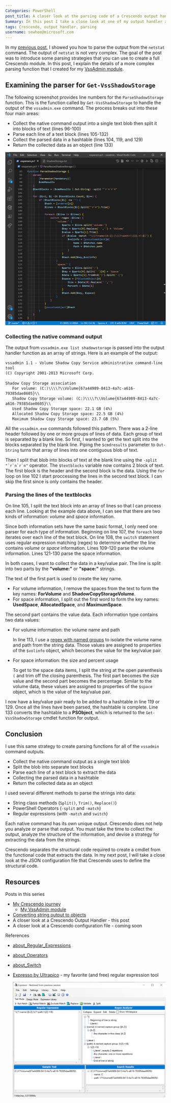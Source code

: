 ```yaml
---
Categories: PowerShell
post_title: A closer look at the parsing code of a Crescendo output handler
Summary: In this post I take a close look at one of my output handler and talk about the different parsing methods I used.
tags: Crescendo, output handler, parsing
username: sewhee@microsoft.com
---
```

In my [previous post][2], I showed you how to parse the output from the `netstat` command. The
output of `netstat` is not very complex. The goal of the post was to introduce some parsing
strategies that you can use to create a full Crescendo module. In this post, I explain the details
of a more complex parsing function that I created for my [VssAdmin module][7].

## Examining the parser for `Get-VssShadowStorage`

The following screenshot provides line numbers for the `ParseShadowStorage` function. This is the
function called by `Get-VssShadowStorage` to handle the output of the `vssadmin.exe` command. The
process breaks out into these four main areas:

- Collect the native command output into a single text blob then split it into blocks of text (lines
  96-100)
- Parse each line of a text block (lines 105-132)
- Collect the parsed data in a hashtable (lines 104, 119, and 129)
- Return the collected data as an object (line 133)

![ParseShadowStorage function](crescendo-parser.png)

### Collecting the native command output

The output from `vssadmin.exe list shadowstorage` is passed into the output handler function as an
array of strings. Here is an example of the output:

```
vssadmin 1.1 - Volume Shadow Copy Service administrative command-line tool
(C) Copyright 2001-2013 Microsoft Corp.

Shadow Copy Storage association
   For volume: (C:)\\\\?\\Volume{67a44989-8413-4a7c-a616-79385dae8605}\\
   Shadow Copy Storage volume: (C:)\\\\?\\Volume{67a44989-8413-4a7c-a616-79385dae8605}\\
   Used Shadow Copy Storage space: 22.1 GB (4%)
   Allocated Shadow Copy Storage space: 22.5 GB (4%)
   Maximum Shadow Copy Storage space: 23.7 GB (5%)
```

All the `vssadmin.exe` commands followed this pattern. There was a 2-line header followed by one or
more groups of lines of data. Each group of text is separated by a blank line. So first, I wanted to
get the text split into the blocks separated by the blank line. Piping the `$cmdresults` parameter
to `Out-String` turns that array of lines into one contiguous blob of text.

Then I split that blob into blocks of text at the blank line using the ``-split "`r`n`r`n"``
operator. The `$textblocks` variable now contains 2 block of text. The first block is the header and
the second block is the data. Using the `for` loop on line 102 I start proccessing the lines in the
second text block. I can skip the first since is only contains the header.

### Parsing the lines of the textblocks

On line 105, I split the text block into an array of lines so that I can process each line. Looking
at the example data above, I can see that there are two kinds of information: _volume_ and _space_
information.

Since both information sets have the same basic format, I only need one parser for each type of
information. Beginning on line 107, the `foreach` loop iterates over each line of the text block. On
line 108, the `switch` statement uses regular expression matching (regex) to determine whether the
line contains _volume_ or _space_ information. Lines 109-120 parse the volume information. Lines
121-130 parse the space information.

In both cases, I want to collect the data in a key/value pair. The line is split into two parts
by the **"volume:"** or **"space:"** strings.

The text of the first part is used to create the key name.

- For volume information, I remove the spaces from the text to form the key names: **ForVolume** and
  **ShadowCopyStorageVolume**.
- For space information, I split out the first word to form the key names: **UsedSpace**,
  **AllocatedSpace**, and **MaximumSpace**.

The second part contains the value data. Each information type contains two data values:

- For volume information: the volume name and path

  In line 113, I use a [regex with named groups](#expresso) to isolate the volume name and path from
  the string data. Those values are assigned to properties of the `$volinfo` object, which becomes
  the value for the key/value pair.

- For space information: the size and percent usage

  To get to the space data items, I split the string at the open parenthesis `(` and trim off the
  closing parenthesis. The first part becomes the size value and the second part becomes the
  percentage. Similar to the volume data, these values are assigned to properties of the `$space`
  object, which is the value of the key/value pair.

I now have a key/value pair ready to be added to a hashtable in line 119 or 129. Once all the lines
have been parsed, the hashtable is complete. Line 133 converts the hashtable to a **PSObject**,
which is returned to the `Get-VssShadowStorage` cmdlet function for output.

## Conclusion

I use this same strategy to create parsing functions for all of the `vssadmin` command outputs.

- Collect the native command output as a single text blob
- Split the blob into separate text blocks
- Parse each line of a text block to extract the data
- Collecting the parsed data in a hashtable
- Return the collected data as an object

I used several different methods to parse the strings into data:

- String class methods (`Split()`, `Trim()`, `Replace()`)
- PowerShell Operators (`-split` and `-match`)
- Regular expressions (with `-match` and `switch`)

Each native command has its own unique output. Crescendo does not help you analyze or parse that
output. You must take the time to collect the output, analyze the structure of the information, and
devise a strategy for extracting the data from the strings.

Crescendo separates the structural code required to create a cmdlet from the functional code that
extracts the data. In my next post, I will take a close look at the JSON configuration file that
Crescendo uses to define the structural code.

## Resources

Posts in this series

- [My Crescendo journey][1]
  - [My VssAdmin module][7]
- [Converting string output to objects][2]
- A closer look at a Crescendo Output Handler - this post
- A closer look at a Crescendo configuration file - coming soon

References

- [about_Regular_Expressions][3]
- [about_Operators][4]
- [about_Switch][5]
- [Expresso by Ultrapico][6] - my favorite (and free) regular expression tool

  <a id='expresso'>![expresso](Expresso.png)</a>

<!-- link reference -->
[1]: https://devblogs.microsoft.com/powershell-community/my-crescendo-journey/
[2]: https://devblogs.microsoft.com/powershell-community/converting-string-output-to-objects/
[3]: https://docs.microsoft.com/powershell/module/microsoft.powershell.core/about/about_regular_expressions
[4]: https://docs.microsoft.com/powershell/module/microsoft.powershell.core/about/about_operators
[5]: https://docs.microsoft.com/powershell/module/microsoft.powershell.core/about/about_switch
[6]: http://www.ultrapico.com/Expresso.htm
[7]: https://github.com/sdwheeler/tools-by-sean/tree/master/modules/vssadmin
